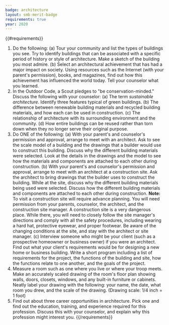 ```yaml
---
badge: architecture
layout: smb-merit-badge
requirements: true
year: 2020
---
```


{{#requirements}}
1. Do the following:
    (a) Tour your community and list the types of buildings you see. Try to identify buildings that can be associated with a specific period of history or style of architecture. Make a sketch of the building you most admire.
    (b) Select an architectural achievement that has had a major impact on society. Using resources such as the Internet (with your parent's permission), books, and magazines, find out how this achievement has influenced the world today. Tell your counselor what you learned.
2. In the Outdoor Code, a Scout pledges to "be conservation-minded." Discuss the following with your counselor:
    (a) The term *sustainable architecture*. Identify three features typical of green buildings.
    (b) The difference between renewable building materials and recycled building materials, and how each can be used in construction.
    (c) The relationship of architecture with its surrounding environment and the community.
    (d) How entire buildings can be reused rather than torn down when they no longer serve their original purpose.
3. Do ONE of the following:
    (a) With your parent's and counselor's permission and approval, arrange to meet with an architect. Ask to see the scale model of a building and the drawings that a builder would use to construct this building. Discuss why the different building materials were selected. Look at the details in the drawings and the model to see how the materials and components are attached to each other during construction.
    (b) With your parent's and counselor's permission and approval, arrange to meet with an architect at a construction site. Ask the architect to bring drawings that the builder uses to construct the building. While at the site, discuss why the different building materials being used were selected. Discuss how the different building materials and components are attached to each other during construction.
        **Note:** To visit a construction site will require advance planning. You will need permission from your parents, counselor, the architect, and the construction site manager. A construction site is a very dangerous place. While there, you will need to closely follow the site manager's directions and comply with all the safety procedures, including wearing a hard hat, protective eyewear, and proper footwear. Be aware of the changing conditions at the site, and stay with the architect or site manager.
    (c) Interview someone who might be your client (such as a prospective homeowner or business owner) if you were an architect. Find out what your client's requirements would be for designing a new home or business building. Write a short program including a list of requirements for the project, the functions of the building and site, how the functions relate to one another, and the goals of the project.
4. Measure a room such as one where you live or where your troop meets. Make an accurately scaled drawing of the room's floor plan showing walls, doors, closets, windows, and any built-in furniture or cabinets. Neatly label your drawing with the following: your name, the date, what room you drew, and the scale of the drawing. (Drawing scale: 1/4 inch = 1 foot)
5. Find out about three career opportunities in architecture. Pick one and find out the education, training, and experience required for this profession. Discuss this with your counselor, and explain why this profession might interest you.
{{/requirements}}
